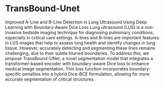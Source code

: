 # TransBound-Unet
Improved A-Line and B-Line Detection in Lung Ultrasound Using Deep Learning with Boundary-Aware Dice Loss
Lung ultrasound (LUS) is a non-invasive bedside imaging technique for diagnosing pulmonary conditions, especially in critical care settings. A-lines and B-lines are important features in LUS images that help to assess lung health and identify changes in lung tissue. However, accurately detecting and segmenting these lines remains challenging, due to their subtle blurred boundaries. To address this, we propose TransBound-UNet, a novel segmentation model that integrates a transformer-based encoder with boundary-aware Dice loss to enhance medical image segmentation. This loss function incorporates boundary-specific penalties into a hybrid Dice-BCE formulation, allowing for more accurate segmentation of critical structures. 
